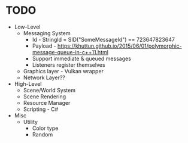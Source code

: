 # TODO

- Low-Level
  - Messaging System
    - Id - StringId = SID("SomeMessageId") == 723647823647
    - Payload - https://khuttun.github.io/2015/06/01/polymorphic-message-queue-in-c++11.html
    - Support immediate & queued messages
    - Listeners register themselves
  - Graphics layer - Vulkan wrapper
  - Network Layer??
- High-Level
  - Scene/World System
  - Scene Rendering
  - Resource Manager
  - Scripting - C#
- Misc
  - Utility
    - Color type
    - Random